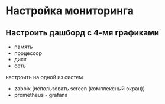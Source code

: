 # Настройка мониторинга
## Настроить дашборд с 4-мя графиками
- память
- процессор
- диск
- сеть

настроить на одной из систем
- zabbix (использовать screen (комплексный экран))
- prometheus - grafana
